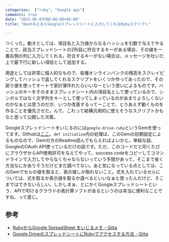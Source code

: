 ```yaml
---
categories:  ["ruby", "Google api"]
comments: true
date: "2015-05-03T00:00:00+09:00"
title: "Hash与えるとGoogleスプレッドシートに入力してくれるRubyスクリプト"

---
```


<script src="https://gist.github.com/chroju/7b9d422732f1a0ddd45e.js"></script>

つくった。動きとしては、項目名と入力値からなるハッシュを引数で与えてやることで、該当スプレッドシートの2列目に符合するキーがある場合、その値を一番右側の列に入力してくれる。符合するキーがない場合は、メッセージを吐いた上で最下行に新しい項目として追加する。

用途としては非常に個人的なもので、各種オンラインバンクの残高をスクレイピングしてハッシュで返してくれるスクリプトをいくつか作ってあったので、その戻り値を使ってオートで家計簿作れたらいいなーという思いによるものです。ハッシュのキーをそのままスプレッドシート内の項目名として使っているので、シンボルではなく文字列をキーとして使ってしまっているのがあまりよろしくないのかなぁとは思うのだが、いつか改善するってーことで、とりあえず動くものを作ることを優先させた。んで、これって結構汎用的に使えそうなスクリプトかもなと思って公開した次第。

Googleスプレッドシートをいじるのには`google-drive-ruby`というGemを使ってます。Githubは[ここ](https://github.com/gimite/google-drive-ruby)。`def initialize`内の処理は、このGemの初期設定によるものなので、Gemの方のReadme読んでもらえればよいかと。単純な話、GoogleのOAuth API使っているだけの話です。ただ、このコードだと叩くたびにブラウザからAPI使用許可を与えてやって、success codeをコピーしてコマンドラインで入力してやらなくちゃならないっていう手間があって、そこまで省く方法なにかありそうだけどまだ調べてない。あと気になっている点としては、このGemでセルの値を取ると、表示値しか取れないこと。式を入れているセルについては、式を取るか表示値を取るか選べるといいなぁと思ったんだけど、そこまではできないらしい。しかしまぁ、とにかくGoogleスプレッドシートという、APIで叩けるクラウドの表計算ソフトがあるというのは本当に便利なことですね、って感じ。

## 参考
- [RubyからGoogle SpreadSheet をいじるメモ - Qiita](http://qiita.com/inokappa/items/2566b21f4b1deac6f95b)
- [Google DriveのスプレッドシートにRubyでアクセスする方法 - Qiita](http://qiita.com/yumiyon/items/d7c370b3b8582431a3de)

